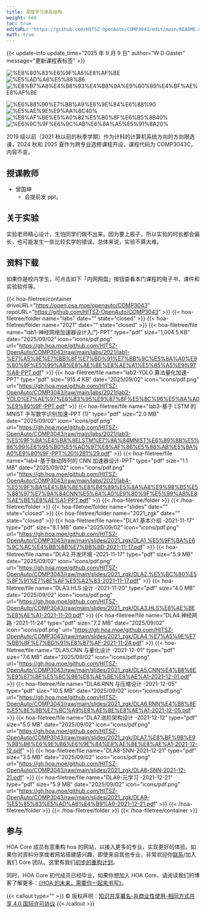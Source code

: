 ```yaml
---
title: 深度学习体系结构
weight: 660
toc: true
editURL: "https://github.com/HITSZ-OpenAuto/COMP3043/edit/main/README.md"
math: true
---
```


{{< update-info update_time="2025 年 9 月 9 日" author="W·D·Gaster" message="更新课程表标签" >}}


<div class="hoa-badge">

![%E8%80%83%E6%9F%A5%E8%AF%BE](https://img.shields.io/badge/%E8%80%83%E6%9F%A5%E8%AF%BE-green)
![%E5%AD%A6%E5%88%86](https://img.shields.io/badge/%E5%AD%A6%E5%88%86-2-moccasin)
![%E8%B7%A8%E4%B8%93%E4%B8%9A%E9%80%89%E4%BF%AE%E8%AF%BE](https://img.shields.io/badge/%E8%B7%A8%E4%B8%93%E4%B8%9A%E9%80%89%E4%BF%AE%E8%AF%BE-lightskyblue)

![%E6%88%90%E7%BB%A9%E6%9E%84%E6%88%90](https://img.shields.io/badge/%E6%88%90%E7%BB%A9%E6%9E%84%E6%88%90-gold)
![%E5%AE%9E%E9%AA%8C40%](https://img.shields.io/badge/%E5%AE%9E%E9%AA%8C-40%25-wheat)
![%E8%AF%BE%E5%A0%82%E5%B0%8F%E6%B5%8B40%](https://img.shields.io/badge/%E8%AF%BE%E5%A0%82%E5%B0%8F%E6%B5%8B-40%25-wheat)
![%E6%9C%9F%E6%9C%AB%E6%8A%A5%E5%91%8A20%](https://img.shields.io/badge/%E6%9C%9F%E6%9C%AB%E6%8A%A5%E5%91%8A-20%25-wheat)

</div>

2019 级以前（2021 秋以前的秋季学期）作为计科的计算机系统方向的方向限选课，2024 秋和 2025 夏作为跨专业选修课程开设，课程代码为 COMP3043C，内容不变。

## 授课教师

- 曾国坤
  - 会提前发 ppt。

## 关于实验

实验老师精心设计，生怕同学们做不出来。因为要上板子，所以实验的时长都会偏长，也可能发生一些比较玄学的错误。总体来说，实验不算太难。

## 资料下载

如果你是校内学生，可点击如下「内网网盘」按钮查看本门课程的电子书、课件和实验软件等。

{{< hoa-filetree/container driveURL="https://open.osa.moe/openauto/COMP3043" repoURL="https://github.com/HITSZ-OpenAuto/COMP3043" >}}
{{< hoa-filetree/folder name="labs" date="" state="closed" >}}
{{< hoa-filetree/folder name="2021" date="" state="closed" >}}
{{< hoa-filetree/file name="lab1-神经网络加速器设计入门-PPT" type="pdf" size="1,004.5 KB" date="2025/09/02" icon="icons/pdf.png" url="https://gh.hoa.moe/github.com/HITSZ-OpenAuto/COMP3043/raw/main/labs/2021/lab1-%E7%A5%9E%E7%BB%8F%E7%BD%91%E7%BB%9C%E5%8A%A0%E9%80%9F%E5%99%A8%E8%AE%BE%E8%AE%A1%E5%85%A5%E9%97%A8-PPT.pdf" >}}
{{< hoa-filetree/file name="lab2-YOLO 算法量化加速-PPT" type="pdf" size="915.4 KB" date="2025/09/02" icon="icons/pdf.png" url="https://gh.hoa.moe/github.com/HITSZ-OpenAuto/COMP3043/raw/main/labs/2021/lab2-YOLO%E7%AE%97%E6%B3%95%E9%87%8F%E5%8C%96%E5%8A%A0%E9%80%9F-PPT.pdf" >}}
{{< hoa-filetree/file name="lab3-基于 LSTM 的 MNIST 手写数字识别加速-PPT (1)" type="pdf" size="2.0 MB" date="2025/09/02" icon="icons/pdf.png" url="https://gh.hoa.moe/github.com/HITSZ-OpenAuto/COMP3043/raw/main/labs/2021/lab3-%E5%9F%BA%E4%BA%8ELSTM%E7%9A%84MNIST%E6%89%8B%E5%86%99%E6%95%B0%E5%AD%97%E8%AF%86%E5%88%AB%E5%8A%A0%E9%80%9F-PPT%20%281%29.pdf" >}}
{{< hoa-filetree/file name="lab4-基于脉动阵列的 CNN 加速器设计-PPT" type="pdf" size="1.1 MB" date="2025/09/02" icon="icons/pdf.png" url="https://gh.hoa.moe/github.com/HITSZ-OpenAuto/COMP3043/raw/main/labs/2021/lab4-%E5%9F%BA%E4%BA%8E%E8%84%89%E5%8A%A8%E9%98%B5%E5%88%97%E7%9A%84CNN%E5%8A%A0%E9%80%9F%E5%99%A8%E8%AE%BE%E8%AE%A1-PPT.pdf" >}}
{{< /hoa-filetree/folder >}}
{{< /hoa-filetree/folder >}}
{{< hoa-filetree/folder name="slides" date="" state="closed" >}}
{{< hoa-filetree/folder name="2021_zgk" date="" state="closed" >}}
{{< hoa-filetree/file name="DLA1.基本介绍 -2021-11-17" type="pdf" size="8.1 MB" date="2025/09/02" icon="icons/pdf.png" url="https://gh.hoa.moe/github.com/HITSZ-OpenAuto/COMP3043/raw/main/slides/2021_zgk/DLA1.%E5%9F%BA%E6%9C%AC%E4%BB%8B%E7%BB%8D-2021-11-17.pdf" >}}
{{< hoa-filetree/file name="DLA2.开发环境 -2021-11-17" type="pdf" size="5.9 MB" date="2025/09/02" icon="icons/pdf.png" url="https://gh.hoa.moe/github.com/HITSZ-OpenAuto/COMP3043/raw/main/slides/2021_zgk/DLA2.%E5%BC%80%E5%8F%91%E7%8E%AF%E5%A2%83-2021-11-17.pdf" >}}
{{< hoa-filetree/file name="DLA3.HLS 设计 -2021-11-20" type="pdf" size="4.0 MB" date="2025/09/02" icon="icons/pdf.png" url="https://gh.hoa.moe/github.com/HITSZ-OpenAuto/COMP3043/raw/main/slides/2021_zgk/DLA3.HLS%E8%AE%BE%E8%AE%A1-2021-11-20.pdf" >}}
{{< hoa-filetree/file name="DLA4.神经网路 -2021-11-24" type="pdf" size="7.2 MB" date="2025/09/02" icon="icons/pdf.png" url="https://gh.hoa.moe/github.com/HITSZ-OpenAuto/COMP3043/raw/main/slides/2021_zgk/DLA4.%E7%A5%9E%E7%BB%8F%E7%BD%91%E8%B7%AF-2021-11-24.pdf" >}}
{{< hoa-filetree/file name="DLA5.CNN 与量化设计 -2021-12-01" type="pdf" size="7.6 MB" date="2025/09/02" icon="icons/pdf.png" url="https://gh.hoa.moe/github.com/HITSZ-OpenAuto/COMP3043/raw/main/slides/2021_zgk/DLA5.CNN%E4%B8%8E%E9%87%8F%E5%8C%96%E8%AE%BE%E8%AE%A1-2021-12-01.pdf" >}}
{{< hoa-filetree/file name="DLA6.RNN 与压缩设计 -2021-12-05" type="pdf" size="10.5 MB" date="2025/09/02" icon="icons/pdf.png" url="https://gh.hoa.moe/github.com/HITSZ-OpenAuto/COMP3043/raw/main/slides/2021_zgk/DLA6.RNN%E4%B8%8E%E5%8E%8B%E7%BC%A9%E8%AE%BE%E8%AE%A1-2021-12-05.pdf" >}}
{{< hoa-filetree/file name="DLA7.进阶架构设计 -2021-12-12" type="pdf" size="5.0 MB" date="2025/09/02" icon="icons/pdf.png" url="https://gh.hoa.moe/github.com/HITSZ-OpenAuto/COMP3043/raw/main/slides/2021_zgk/DLA7.%E8%BF%9B%E9%98%B6%E6%9E%B6%E6%9E%84%E8%AE%BE%E8%AE%A1-2021-12-12.pdf" >}}
{{< hoa-filetree/file name="DLA8-SNN-2021-12-21" type="pdf" size="3.5 MB" date="2025/09/02" icon="icons/pdf.png" url="https://gh.hoa.moe/github.com/HITSZ-OpenAuto/COMP3043/raw/main/slides/2021_zgk/DLA8-SNN-2021-12-21.pdf" >}}
{{< hoa-filetree/file name="DLA9-元学习 -2021-12-21" type="pdf" size="5.9 MB" date="2025/09/02" icon="icons/pdf.png" url="https://gh.hoa.moe/github.com/HITSZ-OpenAuto/COMP3043/raw/main/slides/2021_zgk/DLA9-%E5%85%83%E5%AD%A6%E4%B9%A0-2021-12-21.pdf" >}}
{{< /hoa-filetree/folder >}}
{{< /hoa-filetree/folder >}}
{{< /hoa-filetree/container >}}

## 参与

HOA Core 成员有意重构 hoa 的网站，以接入更多的专业，实现更好的体验。如果你对资料分享或者网站搭建感兴趣，即使来自其他专业，非常欢迎你[联系](mailto:hi@hoa.moe)/加入我们 Core 团队。这里有我们[初步的重构计划](https://historical-mousepad-286.notion.site/HOA-1f71751ad5fe80978c70d9e32330d7e6)。

同时，HOA Core 初代成员已经毕业，如果你想加入 HOA Core，请阅读我们的博客了解更多：[《HOA 的未来，需要你一起来书写》](https://hoa.moe/news/future-of-hoa)。

{{< callout type="" >}}
  © 版权声明：[知识共享署名-非商业性使用-相同方式共享 4.0 国际许可协议](https://creativecommons.org/licenses/by-nc-sa/4.0/)
{{< /callout >}}

